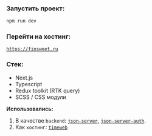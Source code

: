 ### Запустить проект:

```sh
npm run dev
```

### Перейти на хостинг:

[`https://finsweet.ru`](https://finsweet.ru)

### Стек:
- Next.js
- Typescript
- Redux toolkit (RTK query)
- SCSS / CSS модули

**Использовались:**

1. В качестве `backend`: [`json-server`](https://www.npmjs.com/package/json-server), [`json-server-auth`](https://www.npmjs.com/package/json-server-auth).
2. Как `хостинг`: [`timeweb`](https://www.timeweb.cloud.com)
